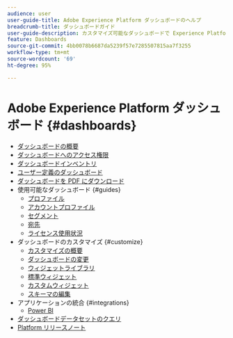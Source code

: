 ```yaml
---
audience: user
user-guide-title: Adobe Experience Platform ダッシュボードのヘルプ
breadcrumb-title: ダッシュボードガイド
user-guide-description: カスタマイズ可能なダッシュボードで Experience Platform データを視覚化します。
feature: Dashboards
source-git-commit: 4bb0078b6687da5239f57e7285507815aa7f3255
workflow-type: tm+mt
source-wordcount: '69'
ht-degree: 95%

---
```



# Adobe Experience Platform ダッシュボード {#dashboards}

* [ダッシュボードの概要](home.md)
* [ダッシュボードへのアクセス権限](permissions.md)
* [ダッシュボードインベントリ](inventory.md)
* [ユーザー定義のダッシュボード](user-defined-dashboards.md)
* [ダッシュボードを PDF にダウンロード](download.md)
* 使用可能なダッシュボード {#guides}
   * [プロファイル](guides/profiles.md)
   * [アカウントプロファイル](guides/account-profiles.md)
   * [セグメント](guides/segments.md)
   * [宛先](guides/destinations.md)
   * [ライセンス使用状況](guides/license-usage.md)
* ダッシュボードのカスタマイズ {#customize}
   * [カスタマイズの概要](customize/overview.md)
   * [ダッシュボードの変更](customize/modify.md)
   * [ウィジェットライブラリ](customize/widget-library.md)
   * [標準ウィジェット](customize/standard-widgets.md)
   * [カスタムウィジェット](customize/custom-widgets.md)
   * [スキーマの編集](customize/edit-schema.md)
* アプリケーションの統合 {#integrations}
   * [Power BI](integrations/power-bi.md)
* [ダッシュボードデータセットのクエリ](query.md)
* [Platform リリースノート](https://docs.adobe.com/content/help/ja-JP/experience-platform/release-notes/latest.html)